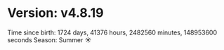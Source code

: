 # Version: v4.8.19
Time since birth: 1724 days, 41376 hours, 2482560 minutes, 148953600 seconds
Season: Summer ☀️
